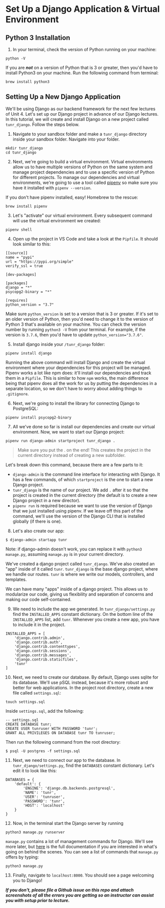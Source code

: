 # Set Up a Django Application & Virtual Environment

## Python 3 Installation

1. In your terminal, check the version of Python running on your machine:

```
python -V
```

If you are **_not_** on a version of Python that is 3 or greater, then you'd have to install Python3 on your machine. Run the following command from terminal:
```
brew install python3
```

## Setting Up a New Django Application

We'll be using Django as our backend framework for the next few lectures of Unit 4. Let's set up our Django project in advance of our Django lectures. In this tutorial, we will create and install Django on a new project called `tunr_django`. Follow the steps below.

1. Navigate to your sandbox folder and make a `tunr_django` directory inside your sandbox folder. Navigate into your folder.

```
mkdir tunr_django
cd tunr_django
```

2. Next, we're going to build a virtual environment. Virtual environments allow us to have multiple versions of Python on the same system and manage project dependencies and to use a specific version of Python for different projects. To manage our dependencies and virtual environments, we're going to use a tool called [pipenv](https://pipenv.readthedocs.io/) so make sure you have it installed with `pipenv --version`.

If you don't have pipenv installed, easy! Homebrew to the rescue:

```
brew install pipenv
```

3. Let's "activate" our virtual environment. Every subsequent command will use the virtual environment we created:

```
pipenv shell
```

4. Open up the project in VS Code and take a look at the `Pipfile`. It should look similar to this:

```
[[source]]
name = "pypi"
url = "https://pypi.org/simple"
verify_ssl = true

[dev-packages]

[packages]
django = "*"
psycopg2-binary = "*"

[requires]
python_version = "3.7"
```

Make sure `python_version` is set to a version that is 3 or greater. If it's set to an older version of Python, then you'd need to change it to the version of Python 3 that's available on your machine. You can check the version number by running `python3 -V` from your terminal. For example, if the version is `3.7.6`, then you'd have to update `python_version="3.7.6"`.

5. Install django inside your `/tunr_django` folder:

```
pipenv install django
```

Running the above command will install Django and create the virtual environment where your dependencies for this project will be managed. Pipenv works a lot like npm does: it'll install our dependencies and track them in a `Pipfile`. This is similar to how `npm` works, the main difference being that pipenv does all the work for us by putting the dependencies in a separate location, so we don't have to worry about adding things to `.gitignore`.

6. Next, we're going to install the library for connecting Django to PostgreSQL:

```
pipenv install psycopg2-binary
```

7. All we've done so far is install our dependencies and create our virtual environment. Now, we want to start our Django project:

```
pipenv run django-admin startproject tunr_django .
```

> Make sure you put the . on the end! This creates the project in the current directory instead of creating a new subfolder.


Let's break down this command, because there are a few parts to it:

- `django-admin` is the command line interface for interacting with Django. It
  has a few commands, of which `startproject` is the one to start a new Django
  project.
- `tunr_django` is the name of our project. We add `.` after it so that the
  project is created in the current directory (the default is to create a new
  Django project in a new director).
- `pipenv run` is required because we want to use the version of Django that we
  just installed using pipenv. If we leave off this part of the command, we'll
  use the version of the Django CLI that is installed globally (if there is
  one).

8. Let's also create our app:

```
$ django-admin startapp tunr
```

Note: if django-admin doesn't work, you can replace it with `python3 manage.py`, assuming `manage.py` is in your current directory.

We've created a django project called `tunr_django`. We've also created an "app" inside of it called `tunr`. `tunr_django` is the base django project, where we handle our routes. `tunr` is where we write our models, controllers, and templates.

We can have many "apps" inside of a django project. This allows us to modularize our code, giving us flexibility and separation of concerns and making our code self-contained.

9. We need to include the app we generated. In `tunr_django/settings.py` find the `INSTALLED_APPS` constant dictionary. On the bottom line of the `INSTALLED_APPS` list, add `tunr`. Whenever you create a new app, you have to include it in the project.

```
INSTALLED_APPS = [
    'django.contrib.admin',
    'django.contrib.auth',
    'django.contrib.contenttypes',
    'django.contrib.sessions',
    'django.contrib.messages',
    'django.contrib.staticfiles',
    'tunr'
]
```

10. Next, we need to create our database. By default, Django uses sqlite for its database. We'll use pSQL instead, because it's more robust and better for web applications. In the project root directory, create a new file called `settings.sql`:

```
touch settings.sql
```

Inside `settings.sql`, add the following:

```
-- settings.sql
CREATE DATABASE tunr;
CREATE USER tunruser WITH PASSWORD 'tunr';
GRANT ALL PRIVILEGES ON DATABASE tunr TO tunruser;
```

Then run the following command from the root directory:

```
$ psql -U postgres -f settings.sql
```

11. Next, we need to connect our app to the database. In `tunr_django/settings.py`, find the `DATABASES` constant dictionary. Let's edit it to look like this:

```
DATABASES = {
    'default': {
        'ENGINE': 'django.db.backends.postgresql',
        'NAME': 'tunr',
        'USER': 'tunruser',
        'PASSWORD': 'tunr',
        'HOST': 'localhost'
    }
}
```

12. Now, in the terminal start the Django server by running

```
python3 manage.py runserver
```

`manage.py` contains a lot of management commands for Django. We'll see more later, but [here](https://docs.djangoproject.com/en/2.1/ref/django-admin/) is the full documentation if you are interested in what's going on behind the scenes. You can see a list of commands that `manage.py` offers by typing:

```
python3 manage.py
```


13. Finally, navigate to `localhost:8000`. You should see a page welcoming you to Django!

**_If you don't, please file a Github issue on this repo and attach screenshots of all the errors you are getting so an instructor can assist you
with setup prior to lecture._**


